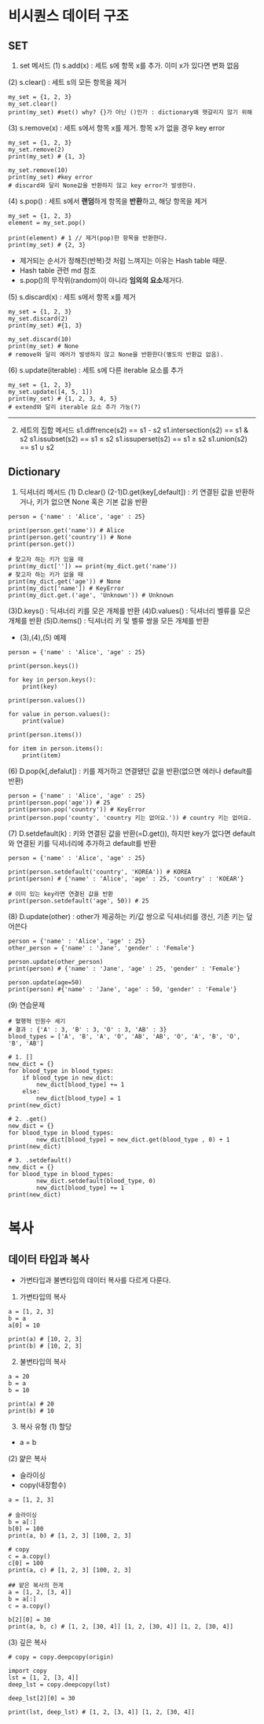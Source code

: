 # 비시퀀스 데이터 구조

## SET
1. set 메서드
 (1) s.add(x) : 세트 s에 항목 x를 추가. 이미 x가 있다면 변화 없음
 
 (2) s.clear() : 세트 s의 모든 항목을 제거
 ```
 my_set = {1, 2, 3}
 my_set.clear()
 print(my_set) #set() why? {}가 아닌 ()인가 : dictionary왜 헷갈리지 않기 위해
 ```
 
 (3) s.remove(x) : 세트 s에서 항목 x를 제거. 항목 x가 없을 경우 key error
 ```
 my_set = {1, 2, 3}
 my_set.remove(2)
 print(my_set) # {1, 3}

 my_set.remove(10)
 print(my_set) #key error
 # discard와 달리 None값을 반환하지 않고 key error가 발생한다.
 ```
 
 (4) s.pop() : 세트 s에서 **랜덤**하게 항목을 **반환**하고, 해당 항목을 제거
 ```
 my_set = {1, 2, 3}
 element = my_set.pop()
 
 print(element) # 1 // 제거(pop)한 항목을 반환한다.
 print(my_set) # {2, 3} 
 ```
* 제거되는 순서가 정해진(반복)것 처럼 느껴지는 이유는 Hash table 때문.
* Hash table 관련 md 참조 
* s.pop()의 무작위(random)이 아니라 **임의의 요소**제거다.  

 (5) s.discard(x) : 세트 s에서 항목 x를 제거
 ```
 my_set = {1, 2, 3}
 my_set.discard(2)
 print(my_set) #{1, 3}

 my_set.discard(10)
 print(my_set) # None
 # remove와 달리 에러가 발생하지 않고 None을 반환한다(별도의 반환값 없음).

 ```
 
 (6) s.update(iterable) : 세트 s에 다른 iterable 요소를 추가
```
my_set = {1, 2, 3}
my_set.update([4, 5, 1])
print(my_set) # {1, 2, 3, 4, 5}
# extend와 달리 iterable 요소 추가 가능(?)
```
___
2. 세트의 집합 메서드
s1.diffrence(s2) == s1 - s2
s1.intersection(s2) == s1 & s2
s1.issubset(s2) == s1 ≤ s2
s1.issuperset(s2) == s1 ≥ s2
s1.union(s2) == s1 ∪ s2


## Dictionary
1. 딕셔너리 메서드
(1) D.clear()
(2-1)D.get(key[,default]) : 키 연결된 값을 반환하거나, 키가 없으면 None 혹은 기본 값을 반환
```
person = {'name' : 'Alice', 'age' : 25}

print(person.get('name')) # Alice
print(person.get('country')) # None
print(person.get())

# 찾고자 하는 키가 있을 때
print(my_dict['']) == print(my_dict.get('name'))
# 찾고자 하는 키가 없을 때
print(my_dict.get('age')) # None
print(my_dict['name']) # KeyError
print(my_dict.get.('age', 'Unknown')) # Unknown
```

(3)D.keys() : 딕셔너리 키를 모은 개체를 반환
(4)D.values() : 딕셔너리 벨류를 모은 개체를 반환
(5)D.items() : 딕셔너리 키 및 벨류 쌍을 모든 개체를 반환
* (3),(4),(5) 예제
```
person = {'name' : 'Alice', 'age' : 25}

print(person.keys())

for key in person.keys():
    print(key)

print(person.values())

for value in person.values():
    print(value)

print(person.items())

for item in person.items():
    print(item) 
```

(6) D.pop(k[,defalut]) : 키를 제거하고 연결됐던 값을 반환(없으면 에러나 default를 반환)
```
person = {'name' : 'Alice', 'age' : 25}
print(person.pop('age')) # 25
print(person.pop('country')) # KeyError
print(person.pop('county', 'country 키는 없어요.')) # country 키는 없어요.
```

(7) D.setdefault(k) : 키와 연결된 값을 반환(=D.get()), 하지만 key가 없다면 default와 연결된 키를 딕셔너리에 추가하고 default를 반환
```
person = {'name' : 'Alice', 'age' : 25}

print(person.setdefault('country', 'KOREA')) # KOREA
print(person) # {'name' : 'Alice', 'age' : 25, 'country' : 'KOEAR'}

# 이미 있는 key라면 연결된 값을 반환
print(person.setdefault('age', 50)) # 25
```

(8) D.update(other) : other가 제공하는 키/값 쌍으로 딕셔너리를 갱신, 기존 키는 덮어쓴다
```
person = {'name' : 'Alice', 'age' : 25}
other_person = {'name' : 'Jane', 'gender' : 'Female'}

person.update(other_person)
print(person) # {'name' : 'Jane', 'age' : 25, 'gender' : 'Female'}

person.update(age=50)
print(person) #{'name' : 'Jane', 'age' : 50, 'gender' : 'Female'}
```

(9) 연습문제
```
# 혈행혁 인원수 세기
# 결과 : {'A' : 3, 'B' : 3, 'O' : 3, 'AB' : 3}
blood_types = ['A', 'B', 'A', 'O', 'AB', 'AB', 'O', 'A', 'B', 'O', 'B', 'AB']

# 1. []
new_dict = {}
for blood_type in blood_types:
    if blood_type in new_dict:
        new_dict[blood_type] += 1
    else:
        new_dict[blood_type] = 1
print(new_dict)

# 2. .get()
new_dict = {}
for blood_type in blood_types:
        new_dict[blood_type] = new_dict.get(blood_type , 0) + 1
print(new_dict)

# 3. .setdefault()
new_dict = {}
for blood_type in blood_types:
        new_dict.setdefault(blood_type, 0)
        new_dict[blood_type] += 1
print(new_dict)
```

# 복사

## 데이터 타입과 복사
* 가변타입과 불변타입의 데이터 복사를 다르게 다룬다.

1. 가변타입의 복사
```
a = [1, 2, 3]
b = a
a[0] = 10

print(a) # [10, 2, 3]
print(b) # [10, 2, 3]
```

2. 불변타입의 복사
```
a = 20
b = a
b = 10

print(a) # 20
print(b) # 10
```

3. 복사 유형
  (1) 할당
  * a = b

  (2) 얉은 복사
  * 슬라이싱
  * copy(내장함수)
  ```
  a = [1, 2, 3]
  
  # 슬라이싱
  b = a[:]
  b[0] = 100
  print(a, b) # [1, 2, 3] [100, 2, 3]

  # copy
  c = a.copy()
  c[0] = 100
  print(a, c) # [1, 2, 3] [100, 2, 3]

  ## 얕은 복사의 한계
  a = [1, 2, [3, 4]]
  b = a[:]
  c = a.copy()

  b[2][0] = 30
  print(a, b, c) # [1, 2, [30, 4]] [1, 2, [30, 4]] [1, 2, [30, 4]]
  ```

  (3) 깊은 복사
  ```
  # copy = copy.deepcopy(origin)
  
  import copy
  lst = [1, 2, [3, 4]]
  deep_lst = copy.deepcopy(lst)
  
  deep_lst[2][0] = 30

  print(lst, deep_lst) # [1, 2, [3, 4]] [1, 2, [30, 4]]

  ```